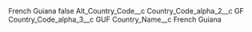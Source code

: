 <?xml version="1.0" encoding="UTF-8"?>
<CustomMetadata xmlns="http://soap.sforce.com/2006/04/metadata" xmlns:xsi="http://www.w3.org/2001/XMLSchema-instance" xmlns:xsd="http://www.w3.org/2001/XMLSchema">
    <label>French Guiana</label>
    <protected>false</protected>
    <values>
        <field>Alt_Country_Code__c</field>
        <value xsi:nil="true"/>
    </values>
    <values>
        <field>Country_Code_alpha_2__c</field>
        <value xsi:type="xsd:string">GF</value>
    </values>
    <values>
        <field>Country_Code_alpha_3__c</field>
        <value xsi:type="xsd:string">GUF</value>
    </values>
    <values>
        <field>Country_Name__c</field>
        <value xsi:type="xsd:string">French Guiana</value>
    </values>
</CustomMetadata>

